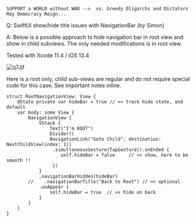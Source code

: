 ```
SUPPORT a WORLD without WAR -->  vs. Greedy Oligarchs and Dictators
May Democracy Reign... 
```

Q: SwiftUI show/hide title issues with NavigationBar (by Simon)

A: Below is a possible approach to hide navigation bar in root view and show in child subviews. The only needed modifications is in root view.

Tested with Xcode 11.4 / iOS 13.4

![q7Jjf](https://user-images.githubusercontent.com/62171579/173517547-cdc3b6b0-6ad7-48a3-824a-733708618384.gif)

Here is a root only, child sub-views are regular and do not require special code for this case. See important notes inline.

```
struct RootNavigationView: View {
    @State private var hideBar = true // << track hide state, and default
    var body: some View {
        NavigationView {
            VStack {
                Text("I'm ROOT")
                Divider()
                NavigationLink("Goto Child", destination: NextChildView(index: 1))
                 .simultaneousGesture(TapGesture().onEnded {
                    self.hideBar = false     // << show, here to be smooth !!
                 })
            }
            .navigationBarHidden(hideBar)
        //    .navigationBarTitle("Back to Root") // << optional 
            .onAppear {
                self.hideBar = true  // << hide on back
            }
        }
    }
}
```
